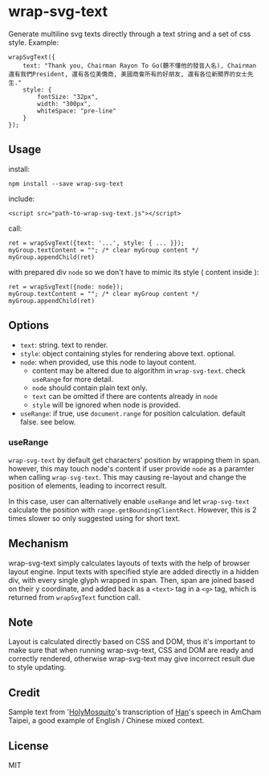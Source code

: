 # wrap-svg-text

Generate multiline svg texts directly through a text string and a set of css style. Example:

    wrapSvgText({
        text: "Thank you, Chairman Rayon To Go(聽不懂他的發音人名), Chairman 還有我們President, 還有各位美僑商, 美國商會所有的好朋友, 還有各位新聞界的女士先生."
        style: {
            fontSize: "32px",
            width: "300px",
            whiteSpace: "pre-line"
        }
    });

## Usage

install:

    npm install --save wrap-svg-text

include:

    <script src="path-to-wrap-svg-text.js"></script>


call:

    ret = wrapSvgText({text: '...', style: { ... }});
    myGroup.textContent = ""; /* clear myGroup content */
    myGroup.appendChild(ret)


with prepared div `node` so we don't have to mimic its style ( content inside ):

    ret = wrapSvgText({node: node});
    myGroup.textContent = ""; /* clear myGroup content */
    myGroup.appendChild(ret)


## Options

 - `text`: string. text to render.
 - `style`: object containing styles for rendering above text. optional.
 - `node`: when provided, use this node to layout content.
    - content may be altered due to algorithm in `wrap-svg-text`. check `useRange` for more detail.
    - `node` should contain plain text only. 
    - `text` can be omitted if there are contents already in `node`
    - `style` will be ignored when node is provided.
 - `useRange`: if true, use `document.range` for position calculation. default false. see below.


### useRange

`wrap-svg-text` by default get characters' position by wrapping them in span. however, this may touch node's content if user provide `node` as a paramter when calling `wrap-svg-text`. This may causing re-layout and change the position of elements, leading to incorrect result.

In this case, user can alternatively enable `useRange` and let `wrap-svg-text` calculate the position with `range.getBoundingClientRect`. However, this is 2 times slower so only suggested using for short text.



## Mechanism

wrap-svg-text simply calculates layouts of texts with the help of browser layout engine. Input texts with specified style are added directly in a hidden div, with every single glyph wrapped in span. Then, span are joined based on their y coordinate, and added back as a `<text>` tag in a `<g>` tag, which is returned from `wrapSvgText` function call.


## Note

Layout is calculated directly based on CSS and DOM, thus it's important to make sure that when running wrap-svg-text, CSS and DOM are ready and correctly rendered, otherwise wrap-svg-text may give incorrect result due to style updating.


## Credit

Sample text from '[HolyMosquito](https://www.facebook.com/HolyMosquito/posts/2428227354121577)'s transcription of [Han](https://zh.wikipedia.org/zh-tw/%E9%9F%93%E5%9C%8B%E7%91%9C)'s speech in AmCham Taipei, a good example of English / Chinese mixed context.


## License

MIT
